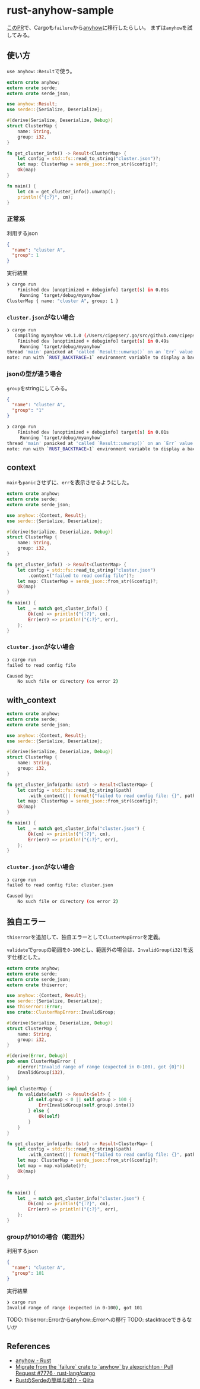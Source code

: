 # rust-anyhow-sample

[このPR](https://github.com/rust-lang/cargo/pull/7776)で、Cargoも`failure`から[anyhow](https://docs.rs/anyhow/1.0.26/anyhow/)に移行したらしい。
まずは`anyhow`を試してみる。

## 使い方

`use anyhow::Result`で使う。

```rust
extern crate anyhow;
extern crate serde;
extern crate serde_json;

use anyhow::Result;
use serde::{Serialize, Deserialize};

#[derive(Serialize, Deserialize, Debug)]
struct ClusterMap {
    name: String,
    group: i32,
}

fn get_cluster_info() -> Result<ClusterMap> {
    let config = std::fs::read_to_string("cluster.json")?;
    let map: ClusterMap = serde_json::from_str(&config)?;
    Ok(map)
}

fn main() {
    let cm = get_cluster_info().unwrap();
    println!("{:?}", cm);
}
```

### 正常系

利用するjson

```json
{
  "name": "cluster A",
  "group": 1
}
```

実行結果

```sh
❯ cargo run
    Finished dev [unoptimized + debuginfo] target(s) in 0.01s
     Running `target/debug/myanyhow`
ClusterMap { name: "cluster A", group: 1 }
```

### `cluster.json`がない場合

```sh
❯ cargo run
   Compiling myanyhow v0.1.0 (/Users/cipepser/.go/src/github.com/cipepser/rust-anyhow-sample/myanyhow)
    Finished dev [unoptimized + debuginfo] target(s) in 0.49s
     Running `target/debug/myanyhow`
thread 'main' panicked at 'called `Result::unwrap()` on an `Err` value: No such file or directory (os error 2)', src/libcore/result.rs:1165:5
note: run with `RUST_BACKTRACE=1` environment variable to display a backtrace.
```

### jsonの型が違う場合

`group`をstringにしてみる。

```json
{
  "name": "cluster A",
  "group": "1"
}
```

```sh
❯ cargo run
    Finished dev [unoptimized + debuginfo] target(s) in 0.01s
     Running `target/debug/myanyhow`
thread 'main' panicked at 'called `Result::unwrap()` on an `Err` value: invalid type: string "1", expected i32 at line 3 column 14', src/libcore/result.rs:1165:5
note: run with `RUST_BACKTRACE=1` environment variable to display a backtrace.
```

## context

`main`も`panic`させずに、`err`を表示させるようにした。

```rust
extern crate anyhow;
extern crate serde;
extern crate serde_json;

use anyhow::{Context, Result};
use serde::{Serialize, Deserialize};

#[derive(Serialize, Deserialize, Debug)]
struct ClusterMap {
    name: String,
    group: i32,
}

fn get_cluster_info() -> Result<ClusterMap> {
    let config = std::fs::read_to_string("cluster.json")
        .context("failed to read config file")?;
    let map: ClusterMap = serde_json::from_str(&config)?;
    Ok(map)
}

fn main() {
    let _ = match get_cluster_info() {
        Ok(cm) => println!("{:?}", cm),
        Err(err) => println!("{:?}", err),
    };
}
```

### `cluster.json`がない場合

```sh
❯ cargo run
failed to read config file

Caused by:
    No such file or directory (os error 2)
```

## with_context

```rust
extern crate anyhow;
extern crate serde;
extern crate serde_json;

use anyhow::{Context, Result};
use serde::{Serialize, Deserialize};

#[derive(Serialize, Deserialize, Debug)]
struct ClusterMap {
    name: String,
    group: i32,
}

fn get_cluster_info(path: &str) -> Result<ClusterMap> {
    let config = std::fs::read_to_string(&path)
        .with_context(|| format!("failed to read config file: {}", path))?;
    let map: ClusterMap = serde_json::from_str(&config)?;
    Ok(map)
}

fn main() {
    let _ = match get_cluster_info("cluster.json") {
        Ok(cm) => println!("{:?}", cm),
        Err(err) => println!("{:?}", err),
    };
}
```

### `cluster.json`がない場合

```sh
❯ cargo run
failed to read config file: cluster.json

Caused by:
    No such file or directory (os error 2)
```

## 独自エラー

`thiserror`を追加して、独自エラーとして`ClusterMapError`を定義。

`validate`で`group`の範囲を`0-100`とし、範囲外の場合は、`InvalidGroup(i32)`を返す仕様とした。

```rust
extern crate anyhow;
extern crate serde;
extern crate serde_json;
extern crate thiserror;

use anyhow::{Context, Result};
use serde::{Serialize, Deserialize};
use thiserror::Error;
use crate::ClusterMapError::InvalidGroup;

#[derive(Serialize, Deserialize, Debug)]
struct ClusterMap {
    name: String,
    group: i32,
}

#[derive(Error, Debug)]
pub enum ClusterMapError {
    #[error("Invalid range of range (expected in 0-100), got {0}")]
    InvalidGroup(i32),
}

impl ClusterMap {
    fn validate(self) -> Result<Self> {
        if self.group < 0 || self.group > 100 {
            Err(InvalidGroup(self.group).into())
        } else {
            Ok(self)
        }
    }
}

fn get_cluster_info(path: &str) -> Result<ClusterMap> {
    let config = std::fs::read_to_string(&path)
        .with_context(|| format!("failed to read config file: {}", path))?;
    let map: ClusterMap = serde_json::from_str(&config)?;
    let map = map.validate()?;
    Ok(map)
}


fn main() {
    let _ = match get_cluster_info("cluster.json") {
        Ok(cm) => println!("{:?}", cm),
        Err(err) => println!("{:?}", err),
    };
}
```

### groupが101の場合（範囲外）

利用するjson

```json
{
  "name": "cluster A",
  "group": 101
}
```

実行結果


```sh
❯ cargo run
Invalid range of range (expected in 0-100), got 101
```

TODO: thiserror::Errorからanyhow::Errorへの移行
TODO: stacktraceできるないか

## References
- [anyhow \- Rust](https://docs.rs/anyhow/1.0.26/anyhow/)
- [Migrate from the \`failure\` crate to \`anyhow\` by alexcrichton · Pull Request \#7776 · rust\-lang/cargo](https://github.com/rust-lang/cargo/pull/7776)
- [RustのSerdeの簡単な紹介 \- Qiita](https://qiita.com/garkimasera/items/0442ee896403c6b78fb2)